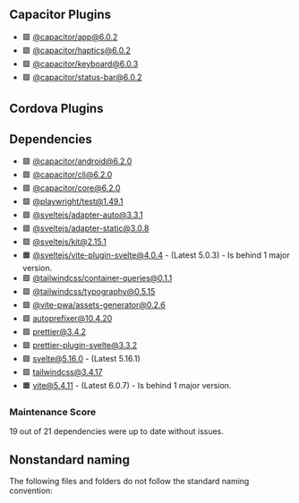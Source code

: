 ## Capacitor Plugins

- 🟩 [@capacitor/app@6.0.2](https://github.com/ionic-team/capacitor-plugins.git)
- 🟩 [@capacitor/haptics@6.0.2](https://github.com/ionic-team/capacitor-plugins.git)
- 🟩 [@capacitor/keyboard@6.0.3](https://github.com/ionic-team/capacitor-plugins.git)
- 🟩 [@capacitor/status-bar@6.0.2](https://github.com/ionic-team/capacitor-plugins.git)
## Cordova Plugins

## Dependencies

- 🟩 [@capacitor/android@6.2.0](https://github.com/ionic-team/capacitor.git)
- 🟩 [@capacitor/cli@6.2.0](https://github.com/ionic-team/capacitor.git)
- 🟩 [@capacitor/core@6.2.0](https://github.com/ionic-team/capacitor.git)
- 🟩 [@playwright/test@1.49.1](https://github.com/microsoft/playwright.git)
- 🟩 [@sveltejs/adapter-auto@3.3.1](https://github.com/sveltejs/kit.git)
- 🟩 [@sveltejs/adapter-static@3.0.8](https://github.com/sveltejs/kit.git)
- 🟩 [@sveltejs/kit@2.15.1](https://github.com/sveltejs/kit.git)
- 🟧 [@sveltejs/vite-plugin-svelte@4.0.4](https://github.com/sveltejs/vite-plugin-svelte.git) - (Latest 5.0.3) - Is behind 1 major version.
- 🟩 [@tailwindcss/container-queries@0.1.1](https://github.com/tailwindlabs/tailwindcss-container-queries.git)
- 🟩 [@tailwindcss/typography@0.5.15](https://github.com/tailwindlabs/tailwindcss-typography.git)
- 🟩 [@vite-pwa/assets-generator@0.2.6](https://github.com/vite-pwa/assets-generator.git)
- 🟩 [autoprefixer@10.4.20](https://github.com/postcss/autoprefixer.git)
- 🟩 [prettier@3.4.2](https://github.com/prettier/prettier.git)
- 🟩 [prettier-plugin-svelte@3.3.2](https://github.com/sveltejs/prettier-plugin-svelte.git)
- 🟩 [svelte@5.16.0](https://github.com/sveltejs/svelte.git) - (Latest 5.16.1)
- 🟩 [tailwindcss@3.4.17](https://github.com/tailwindlabs/tailwindcss.git)
- 🟧 [vite@5.4.11](https://github.com/vitejs/vite.git) - (Latest 6.0.7) - Is behind 1 major version.
### Maintenance Score
19 out of 21 dependencies were up to date without issues.



## Nonstandard naming
The following files and folders do not follow the standard naming convention:

